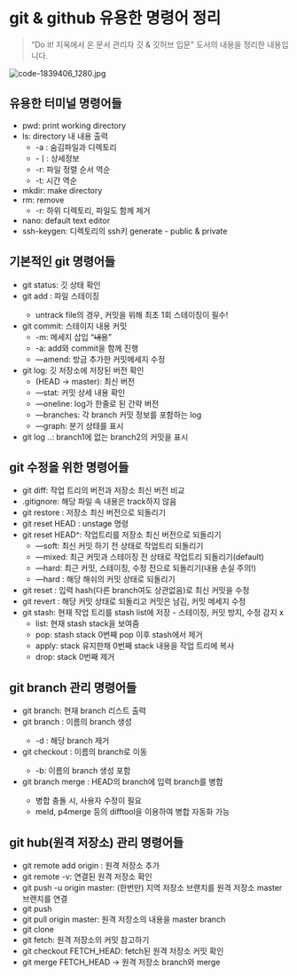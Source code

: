 # git & github 유용한 명령어 정리

> “Do it! 지옥에서 온 문서 관리자 깃 & 깃허브 입문" 도서의 내용을 정리한 내용입니다.
> 

![code-1839406_1280.jpg](git%20&%20github%20%E1%84%8B%E1%85%B2%E1%84%8B%E1%85%AD%E1%86%BC%E1%84%92%E1%85%A1%E1%86%AB%20%E1%84%86%E1%85%A7%E1%86%BC%E1%84%85%E1%85%A7%E1%86%BC%E1%84%8B%E1%85%A5%20%E1%84%8C%E1%85%A5%E1%86%BC%E1%84%85%E1%85%B5%200601d5f0a12a40b3944fa2eed40c81f6/code-1839406_1280.jpg)

## 유용한 터미널 명령어들

- pwd: print working directory
- ls: directory 내 내용 출력
    - -a : 숨김파일과 디렉토리
    - -ㅣ: 상세정보
    - -r: 파일 정렬 순서 역순
    - -t: 시간 역순
- mkdir: make directory
- rm: remove
    - -r: 하위 디렉토리, 파일도 함께 제거
- nano: default text editor
- ssh-keygen: 디렉토리의 ssh키 generate - public & private

## 기본적인 git 명령어들

- git status: 깃 상태 확인
- git add <file name>: 파일 스테이징
    - untrack file의 경우, 커밋을 위해 최초 1회 스테이징이 필수!
- git commit: 스테이지 내용 커밋
    - -m: 메세지 삽입 “~~내용~~”
    - -a: add와 commit을 함께 진행
    - —amend: 방금 추가한 커밋메세지 수정
- git log: 깃 저장소에 저장된 버전 확인
    - (HEAD → master): 최신 버전
    - —stat: 커밋 상세 내용 확인
    - —oneline: log가 한줄로 된 간략 버전
    - —branches: 각 branch 커밋 정보를 포함하는 log
    - —graph: 분기 상태를 표시
- git log <branch1>..<branch2>: branch1에 없는 branch2의 커밋을 표시

## git 수정을 위한 명령어들

- git diff: 작업 트리의 버전과 저장소 최신 버전 비교
- .gitignore: 해당 파일 속 내용은 track하지 않음
- git restore <file>: 저장소 최신 버전으로 되돌리기
- git reset HEAD <file>: unstage 명령
- git reset HEAD^: 작업트리를 저장소 최신 버전으로 되돌리기
    - —soft: 최신 커밋 하기 전 상태로 작업트리 되돌리기
    - —mixed: 최근 커밋과 스테이징 전 상태로 작업트리 되돌리기(default)
    - —hard: 최근 커밋, 스테이징, 수정 전으로 되돌리기(내용 손실 주의!)
    - —hard <commit hash>: 해당 해쉬의 커밋 상태로 되돌리기
- git reset <commit hash>: 입력 hash(다른 branch여도 상관없음)로 최신 커밋을 수정
- git revert <commit hash>: 해당 커밋 상태로 되돌리고 커밋은 남김, 커밋 메세지 수정
- git stash: 현재 작업 트리를 stash list에 저장 - 스테이징, 커밋 방지, 수정 감지 x
    - list: 현재 stash stack을 보여줌
    - pop: stash stack 0번째 pop 이후 stash에서 제거
    - apply: stack 유지한채 0번째 stack 내용을 작업 트리에 복사
    - drop: stack 0번째 제거
    

## git branch 관리 명령어들

- git branch: 현재 branch 리스트 출력
- git branch <branch name>: 이름의 branch 생성
    - -d : 해당 branch 제거
- git checkout <branch>: 이름의 branch로 이동
    - -b: 이름의 branch 생성 포함
- git branch merge <branch>: HEAD의 branch에 입력 branch를 병합
    - 병합 충돌 시, 사용자 수정이 필요
    - meld, p4merge 등의 difftool을 이용하여 병합 자동화 가능
    

## git hub(원격 저장소) 관리 명령어들

- git remote add origin <http of git hub respiratory>: 원격 저장소 추가
- git remote -v: 연결된 원격 저장소 확인
- git push -u origin master: (한번만) 지역 저장소 브랜치를 원격 저장소 master 브랜치를 연결
- git push
- git pull origin master: 원격 저장소의 내용을 master branch
- git clone <clone adress> <respiratory name>
- git fetch: 원격 저장소의 커밋 참고하기
- git checkout FETCH_HEAD: fetch된 원격 저장소 커밋 확인
- git merge FETCH_HEAD → 원격 저장소 branch와 merge